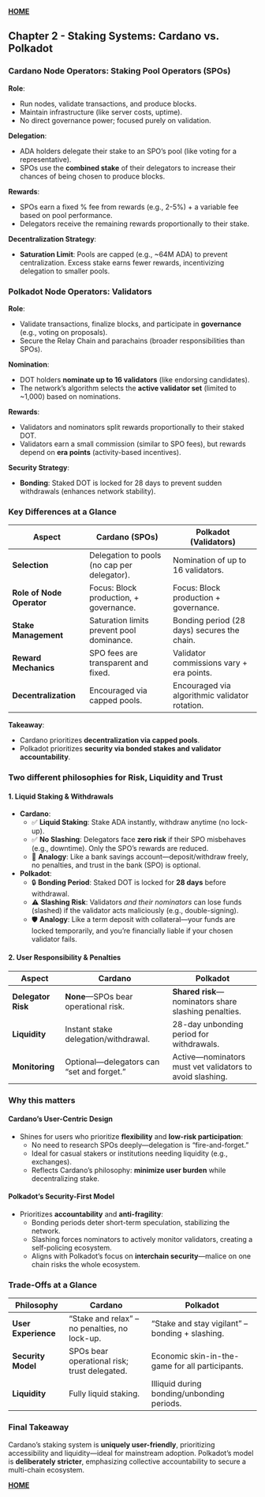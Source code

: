 **[HOME](../README.md)**

## Chapter 2 - Staking Systems: Cardano vs. Polkadot

### **Cardano Node Operators**: **Staking Pool Operators (SPOs)**

**Role**:

- Run nodes, validate transactions, and produce blocks.
- Maintain infrastructure (like server costs, uptime).
- No direct governance power; focused purely on validation.

**Delegation**:

- ADA holders delegate their stake to an SPO’s pool (like voting for a representative).
- SPOs use the **combined stake** of their delegators to increase their chances of being chosen to produce blocks.

**Rewards**:

- SPOs earn a fixed % fee from rewards (e.g., 2-5%) + a variable fee based on pool performance.
- Delegators receive the remaining rewards proportionally to their stake.

**Decentralization Strategy**:

- **Saturation Limit**: Pools are capped (e.g., ~64M ADA) to prevent centralization. Excess stake earns fewer rewards, incentivizing delegation to smaller pools.

### **Polkadot Node Operators**: **Validators**

**Role**:

- Validate transactions, finalize blocks, and participate in **governance** (e.g., voting on proposals).
- Secure the Relay Chain and parachains (broader responsibilities than SPOs).

**Nomination**:

- DOT holders **nominate up to 16 validators** (like endorsing candidates).
- The network’s algorithm selects the **active validator set** (limited to ~1,000) based on nominations.

**Rewards**:

- Validators and nominators split rewards proportionally to their staked DOT.
- Validators earn a small commission (similar to SPO fees), but rewards depend on **era points** (activity-based incentives).

**Security Strategy**:

- **Bonding**: Staked DOT is locked for 28 days to prevent sudden withdrawals (enhances network stability).

### **Key Differences at a Glance**

| **Aspect** | **Cardano (SPOs)** | **Polkadot (Validators)** |
| --- | --- | --- |
| **Selection** | Delegation to pools (no cap per delegator). | Nomination of up to 16 validators. |
| **Role of Node Operator** | Focus: Block production, + governance. | Focus: Block production + governance. |
| **Stake Management** | Saturation limits prevent pool dominance. | Bonding period (28 days) secures the chain. |
| **Reward Mechanics** | SPO fees are transparent and fixed. | Validator commissions vary + era points. |
| **Decentralization** | Encouraged via capped pools. | Encouraged via algorithmic validator rotation. |

**Takeaway**:

- Cardano prioritizes **decentralization via capped pools**.
- Polkadot prioritizes **security via bonded stakes and validator accountability**.

### **Two different philosophies for Risk, Liquidity and Trust**

#### **1\. Liquid Staking & Withdrawals**

- **Cardano**:
  - ✅ **Liquid Staking**: Stake ADA instantly, withdraw anytime (no lock-up).
  - ✅ **No Slashing**: Delegators face **zero risk** if their SPO misbehaves (e.g., downtime). Only the SPO’s rewards are reduced.
  - 🏦 **Analogy**: Like a bank savings account—deposit/withdraw freely, no penalties, and trust in the bank (SPO) is optional.
- **Polkadot**:
  - 🔒 **Bonding Period**: Staked DOT is locked for **28 days** before withdrawal.
  - ⚠️ **Slashing Risk**: Validators _and their nominators_ can lose funds (slashed) if the validator acts maliciously (e.g., double-signing).
  - 🛡️ **Analogy**: Like a term deposit with collateral—your funds are locked temporarily, and you’re financially liable if your chosen validator fails.

#### **2\. User Responsibility & Penalties**

| **Aspect** | **Cardano** | **Polkadot** |
| --- | --- | --- |
| **Delegator Risk** | **None**—SPOs bear operational risk. | **Shared risk**—nominators share slashing penalties. |
| **Liquidity** | Instant stake delegation/withdrawal. | 28-day unbonding period for withdrawals. |
| **Monitoring** | Optional—delegators can “set and forget.” | Active—nominators must vet validators to avoid slashing. |

### **Why this matters**

#### **Cardano’s User-Centric Design**

- Shines for users who prioritize **flexibility** and **low-risk participation**:
  - No need to research SPOs deeply—delegation is “fire-and-forget.”
  - Ideal for casual stakers or institutions needing liquidity (e.g., exchanges).
  - Reflects Cardano’s philosophy: **minimize user burden** while decentralizing stake.

#### **Polkadot’s Security-First Model**

- Prioritizes **accountability** and **anti-fragility**:
  - Bonding periods deter short-term speculation, stabilizing the network.
  - Slashing forces nominators to actively monitor validators, creating a self-policing ecosystem.
  - Aligns with Polkadot’s focus on **interchain security**—malice on one chain risks the whole ecosystem.

### **Trade-Offs at a Glance**

| **Philosophy** | **Cardano** | **Polkadot** |
| --- | --- | --- |
| **User Experience** | “Stake and relax” – no penalties, no lock-up. | “Stake and stay vigilant” – bonding + slashing. |
| **Security Model** | SPOs bear operational risk; trust delegated. | Economic skin-in-the-game for all participants. |
| **Liquidity** | Fully liquid staking. | Illiquid during bonding/unbonding periods. |

### **Final Takeaway**

Cardano’s staking system is **uniquely user-friendly**, prioritizing accessibility and liquidity—ideal for mainstream adoption. Polkadot’s model is **deliberately stricter**, emphasizing collective accountability to secure a multi-chain ecosystem.

**[HOME](../README.md)**
